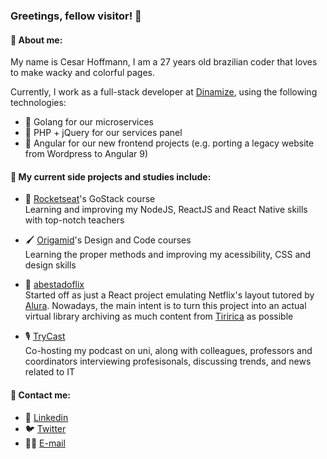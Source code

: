 ### Greetings, fellow visitor! 🦜

#### 🦍 About me:  

My name is Cesar Hoffmann, I am a 27 years old brazilian coder that loves to make wacky and colorful pages.

Currently, I work as a full-stack developer at [Dinamize](https://www.dinamize.com.br/), using the following technologies:
- 🎿 Golang for our microservices
- 🐘 PHP + jQuery for our services panel
- 🦉 Angular for our new frontend projects (e.g. porting a legacy website from Wordpress to Angular 9)

#### 🏃 My current side projects and studies include:  
- 🚀 [Rocketseat](https://rocketseat.com.br/)'s GoStack course  
Learning and improving my NodeJS, ReactJS and React Native skills with top-notch teachers

- 🖌 [Origamid](https://www.origamid.com/)'s Design and Code courses  
Learning the proper methods and improving my acessibility, CSS and design skills

- 🤡 [abestadoflix](https://abestadoflix.vercel.app/)  
Started off as just a React project emulating Netflix's layout tutored by [Alura](https://www.alura.com.br/). Nowadays, the main intent is to turn this project into an actual virtual library archiving as much content from [Tiririca](http://www.tiriricanaweb.com.br/) as possible

- 🎙 [TryCast](https://open.spotify.com/show/61abhmJ4vFG9idDtrkz9oP)  
Co-hosting my podcast on uni, along with colleagues, professors and coordinators interviewing profesisonals, discussing trends, and news related to IT

#### 💬 Contact me:
- 🔗 [Linkedin](https://www.linkedin.com/in/c%C3%A9sar-hoffmann-bb9b8975/)
- 🐦 [Twitter](https://twitter.com/cesardka)
- 👴🏼 [E-mail](mailto:cesardka@hotmail.com)

<!--
**cesardka/cesardka** is a ✨ _special_ ✨ repository because its `README.md` (this file) appears on your GitHub profile.

Here are some ideas to get you started:

- 🔭 I’m currently working on ...
- 🌱 I’m currently learning ...
- 👯 I’m looking to collaborate on ...
- 🤔 I’m looking for help with ...
- 💬 Ask me about ...
- 📫 How to reach me: ...
- 😄 Pronouns: ...
- ⚡ Fun fact: ...
-->
